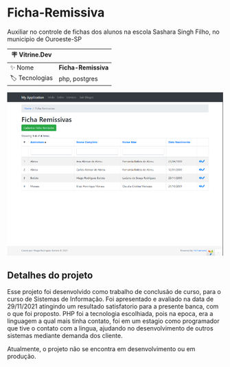 # Ficha-Remissiva

Auxiliar no controle de fichas dos alunos na escola Sashara Singh Filho, no municipio de Ouroeste-SP

| :placard: Vitrine.Dev |     |
| -------------  | --- |
| :sparkles: Nome        | **Ficha-Remissiva**
| :label: Tecnologias | php, postgres

<!-- Inserir imagem com a #vitrinedev ao final do link -->
![](./assets/home_ficha.png#vitrinedev)

## Detalhes do projeto

Esse projeto foi desenvolvido como trabalho de conclusão de curso, para o curso de Sistemas de Informação. Foi apresentado e avaliado na data de 29/11/2021 atingindo um resultado satisfatorio para a presente banca, com o que foi proposto.
PHP foi a tecnologia escolhiada, pois na epoca, era a linguagem a qual mais tinha contato, foi em um estagio como programador que tive o contato com a lingua, ajudando no desenvolvimento de outros sistemas mediante demanda dos cliente.

Atualmente, o projeto não se encontra em desenvolvimento ou em produção.
